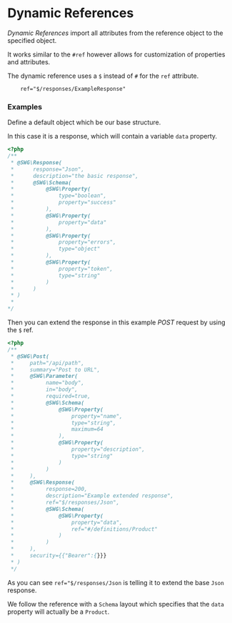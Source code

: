 # Dynamic References

*Dynamic References* import all attributes from the reference object to the specified object. 

It works similar to the `#ref` however allows for customization of properties and attributes.

The dynamic reference uses a `$` instead of `#` for the `ref` attribute.
```
    ref="$/responses/ExampleResponse"
```

### Examples


Define a default object which be our base structure.

In this case it is a response, which will contain a variable `data` property.
```php
<?php
/**
 * @SWG\Response(
 *      response="Json",
 *      description="the basic response",
 *      @SWG\Schema(
 *          @SWG\Property(
 *              type="boolean",
 *              property="success"
 *          ),
 *          @SWG\Property(
 *              property="data"
 *          ),
 *          @SWG\Property(
 *              property="errors",
 *              type="object"
 *          ),
 *          @SWG\Property(
 *              property="token",
 *              type="string"
 *          )
 *      )
 * )
 *
*/
```


Then you can extend the response in this example *POST* request by using the `$` ref.


```php
<?php
/**
 * @SWG\Post(
 *     path="/api/path",
 *     summary="Post to URL",
 *     @SWG\Parameter(
 *          name="body",
 *          in="body",
 *          required=true,
 *          @SWG\Schema(
 *              @SWG\Property(
 *                  property="name",
 *                  type="string",
 *                  maximum=64
 *              ),
 *              @SWG\Property(
 *                  property="description",
 *                  type="string"
 *              )
 *          )
 *     ),
 *     @SWG\Response(
 *          response=200,
 *          description="Example extended response",
 *          ref="$/responses/Json",
 *          @SWG\Schema(
 *              @SWG\Property(
 *                  property="data",
 *                  ref="#/definitions/Product"
 *              )
 *          )
 *     ),
 *     security={{"Bearer":{}}}
 * )
 */
```

As you can see `ref="$/responses/Json` is telling it to extend the base `Json` response.

We follow the reference with a `Schema` layout which specifies that the `data` property will actually be a `Product`.